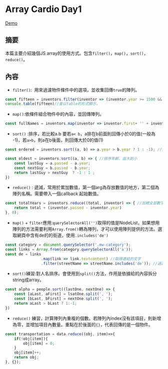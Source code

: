 # Array Cardio Day1
[Demo](http://htmlpreview.github.io/?https://github.com/shengfu-hou/JavaScript30/blob/master/04%20-%20Array%20Cardio%20Day%201/index.html)
## 摘要 
本篇主要介紹幾個JS array的使用方式。包含`filter()`，`map()`，`sort()`，`reduce()`。

## 內容
- `filter()`:  用來過濾物件條件中的選項，並收集回傳`true`的陣列。

```Javascript
const fifteen = inventors.filter(inventor => (inventor.year >= 1500 && inventor.year < 1600));
console.table(fifteen)//會以table的形式顯示。
```

- `map()`:依條件組合物件中的內容，並回傳陣列。

```Javascript
const fullNames = inventors.map(inventor => inventor.first+ '' + inventor.last);
```

- `sort()` :排序，若比較a.b  要若`a< b`，a排在b前面則回傳小於0的值(一般為 -1)，若`a>b`，則a在b後面，則回傳大於0的值(1)

```javascript
const ordered = inventors.sort((a, b) => a.year > b.year ? 1 : -1); //排序出生日期

const oldest = inventors.sort((a, b) => { //排序年齡，由大到小
	const lastGuy = a.passed - a.year;
	const nextGuy = b.passed - b.year;
    return lastGuy > nextGuy  ? -1 : 1 ;
})
```

- `reduce()` :  遞減，常用於累加數值，第一個arg為存放數值的地方，第二個為陣列名稱。需要帶入一個callback 起始數值。

```javascript
const totalYears = inventors.reduce((total, inventor) => { //加總全部數字
	return total + (inventor.passed - inventor.year)
}, 0);
```

- `map()` + `filter`應用:`querySelectorAll('')`取得的值是NodeList，如果想用陣列的方法需要利用`Array.from()`轉為陣列，才可以使用陣列提供的方法。選取網頁中含有de的的街道，使用`.includes('de')`

```javascript
const category = document.querySelector('.mw-category');
const links = Array.from(category.querySelectorAll('a'));
const de = links
				.map(link => link.textcontent) //取得連結的文字
        		.filter(streetName => streetName.includes('de')); //過濾文字
```

- `sort()`練習:對人名排序。會使用到`split()`方法，作用是依據給的內容拆分string成array。

```javascript
const alpha = people.sort((lastOne, nextOne) => {
	const [aLast, aFirst] = lsatOne.split(', ');
    const [bLast, bFirst] = nextOne.split(', ');
    return aLast > bLast ? 1:-1;
})
```

- `reduce()` 練習，計算陣列內重複的個數。若陣列內index沒有該項目，則新增為零，並增加項目內數量。重點在於後面的`{}`，代表回傳的是一個物件。

```javascript
const transportation = data.reduce((obj, item)=>{
	if(!obj[item]){
    	obj[item] = 0;
    }
    obj[item]++;
    return obj;
}, {});
```
